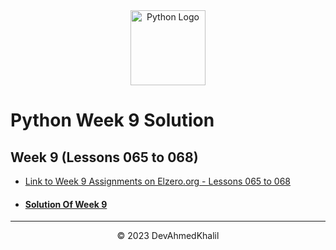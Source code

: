 <div align="center">
  <img src="https://upload.wikimedia.org/wikipedia/commons/thumb/c/cf/Python_logo_51.svg/750px-Python_logo_51.svg.png?20210510195343" alt="Python Logo" width="120" height="120">
</div>

# Python Week 9 Solution

## Week 9 (Lessons 065 to 068)

- [Link to Week 9 Assignments on Elzero.org - Lessons 065 to 068](https://elzero.org/python-assignments-lesson-from-65-to-68/)
- #### [Solution Of Week 9](https://github.com/DevAhmedKhalil/Elzero-Python-Assignments/tree/week9)

---

<div align="center">
  &copy; 2023 DevAhmedKhalil
</div>
